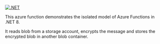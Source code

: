 [![.NET](https://github.com/dheerajbhavsar/RL.Common.Encryption/actions/workflows/dotnet.yml/badge.svg)](https://github.com/dheerajbhavsar/RL.Common.Encryption/actions/workflows/dotnet.yml)

This azure function demonstrates the isolated model of Azure Functions in .NET 8.

It reads blob from a storage account, encrypts the message and stores the encrypted blob in another blob container.
